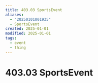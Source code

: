 ```yaml
---
title: 403.03 SportsEvent
aliases:
  - "20250101001935"
  - SportsEvent
created: 2025-01-01
modified: 2025-01-01
tags:
  - event
  - thing
---
```

# 403.03 SportsEvent
